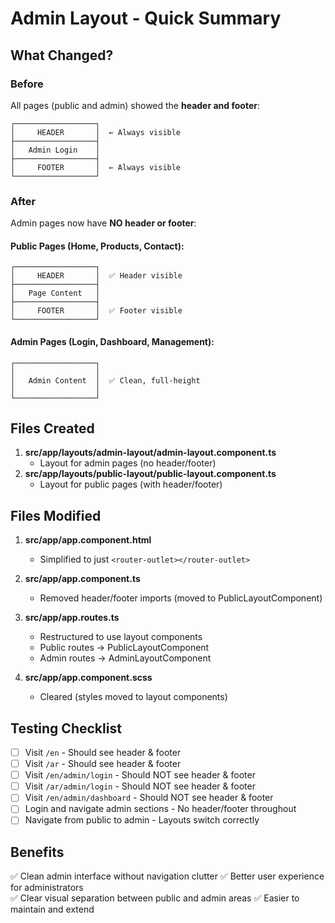 # Admin Layout - Quick Summary

## What Changed?

### Before

All pages (public and admin) showed the **header and footer**:

```
┌──────────────────┐
│     HEADER       │  ← Always visible
├──────────────────┤
│   Admin Login    │
├──────────────────┤
│     FOOTER       │  ← Always visible
└──────────────────┘
```

### After

Admin pages now have **NO header or footer**:

#### Public Pages (Home, Products, Contact):

```
┌──────────────────┐
│     HEADER       │  ✅ Header visible
├──────────────────┤
│   Page Content   │
├──────────────────┤
│     FOOTER       │  ✅ Footer visible
└──────────────────┘
```

#### Admin Pages (Login, Dashboard, Management):

```
┌──────────────────┐
│                  │
│   Admin Content  │  ✅ Clean, full-height
│                  │
└──────────────────┘
```

## Files Created

1. **src/app/layouts/admin-layout/admin-layout.component.ts**
   - Layout for admin pages (no header/footer)
2. **src/app/layouts/public-layout/public-layout.component.ts**
   - Layout for public pages (with header/footer)

## Files Modified

1. **src/app/app.component.html**

   - Simplified to just `<router-outlet></router-outlet>`

2. **src/app/app.component.ts**

   - Removed header/footer imports (moved to PublicLayoutComponent)

3. **src/app/app.routes.ts**

   - Restructured to use layout components
   - Public routes → PublicLayoutComponent
   - Admin routes → AdminLayoutComponent

4. **src/app/app.component.scss**
   - Cleared (styles moved to layout components)

## Testing Checklist

- [ ] Visit `/en` - Should see header & footer
- [ ] Visit `/ar` - Should see header & footer
- [ ] Visit `/en/admin/login` - Should NOT see header & footer
- [ ] Visit `/ar/admin/login` - Should NOT see header & footer
- [ ] Visit `/en/admin/dashboard` - Should NOT see header & footer
- [ ] Login and navigate admin sections - No header/footer throughout
- [ ] Navigate from public to admin - Layouts switch correctly

## Benefits

✅ Clean admin interface without navigation clutter
✅ Better user experience for administrators  
✅ Clear visual separation between public and admin areas
✅ Easier to maintain and extend
